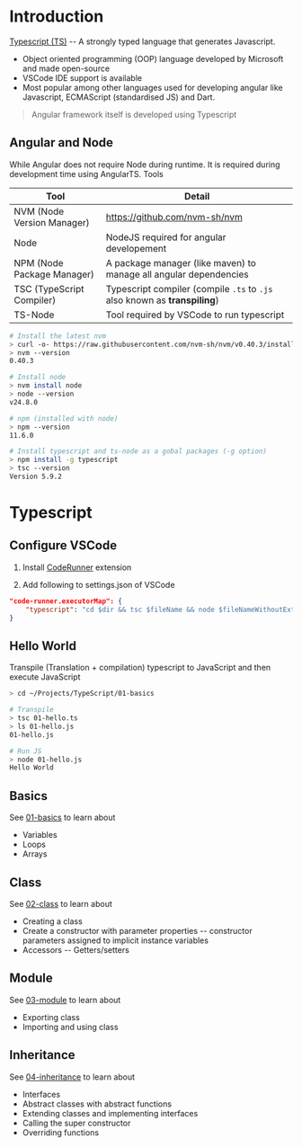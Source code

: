 # Introduction

[Typescript  (TS)](www.typescriptlang.org)  -- A strongly typed language that generates Javascript.

- Object oriented programming (OOP) language developed by Microsoft and made open-source
- VSCode IDE support is available
- Most popular among other languages used for developing angular like Javascript, ECMAScript (standardised JS) and Dart.

>  Angular framework itself is developed using Typescript



## Angular and Node

While Angular does not require Node during runtime. It is required during development time using AngularTS. Tools

| Tool                       | Detail                                                       |
| -------------------------- | ------------------------------------------------------------ |
| NVM (Node Version Manager) | https://github.com/nvm-sh/nvm                                |
| Node                       | NodeJS required for angular developement                     |
| NPM (Node Package Manager) | A package manager (like maven) to manage all angular dependencies |
| TSC (TypeScript Compiler)  | Typescript compiler (compile `.ts` to `.js` also known as **transpiling**) |
| TS-Node                    | Tool required by VSCode to run typescript                    |

```bash
# Install the latest nvm
> curl -o- https://raw.githubusercontent.com/nvm-sh/nvm/v0.40.3/install.sh | bash
> nvm --version
0.40.3

# Install node
> nvm install node
> node --version
v24.8.0

# npm (installed with node)
> npm --version
11.6.0

# Install typescript and ts-node as a gobal packages (-g option)
> npm install -g typescript
> tsc --version
Version 5.9.2
```

# Typescript

## Configure VSCode

1. Install [CodeRunner](https://marketplace.visualstudio.com/items?itemName=formulahendry.code-runner) extension

2. Add following to settings.json of VSCode

```json
"code-runner.executorMap": {
    "typescript": "cd $dir && tsc $fileName && node $fileNameWithoutExt.js",
}        
```

## Hello World

Transpile (Translation + compilation) typescript to JavaScript and then execute JavaScript

```bash
> cd ~/Projects/TypeScript/01-basics

# Transpile
> tsc 01-hello.ts
> ls 01-hello.js
01-hello.js

# Run JS
> node 01-hello.js
Hello World
```

## Basics

See [01-basics](01-basics) to learn about

- Variables
- Loops 
- Arrays

## Class

See [02-class](02-class) to learn about

- Creating a class
- Create a constructor with parameter properties -- constructor parameters assigned to implicit instance variables
- Accessors -- Getters/setters

## Module

See [03-module](03-module) to learn about

- Exporting class
- Importing and using class

## Inheritance

See [04-inheritance](04-inheritance) to learn about

- Interfaces
- Abstract classes with abstract functions
- Extending classes and implementing interfaces 
- Calling the super constructor
- Overriding functions
